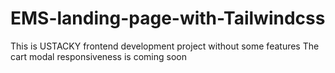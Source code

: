 # EMS-landing-page-with-Tailwindcss
This is USTACKY frontend development project without some features
The cart modal responsiveness is coming soon
